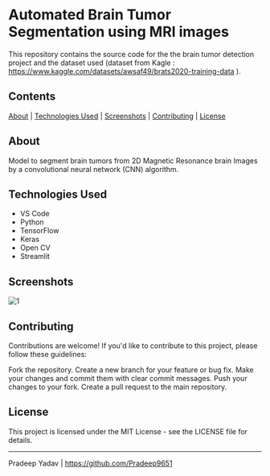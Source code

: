 # Automated Brain Tumor Segmentation using MRI images

This repository contains the source code for the the brain tumor detection project and the dataset used (dataset from Kagle : https://www.kaggle.com/datasets/awsaf49/brats2020-training-data ).

## Contents

[About](#about) | [Technologies Used](#technologies-used) | [Screenshots](#screenshots) | [Contributing](#contributing) | [License](#license)

## About

Model to segment brain tumors from 2D Magnetic Resonance brain Images by a convolutional neural network (CNN) algorithm.

## Technologies Used

- VS Code
- Python
- TensorFlow
- Keras
- Open CV
- Streamlit

## Screenshots

![1]()



## Contributing
Contributions are welcome! If you'd like to contribute to this project, please follow these guidelines:

  Fork the repository.
  Create a new branch for your feature or bug fix.
  Make your changes and commit them with clear commit messages.
  Push your changes to your fork.
  Create a pull request to the main repository.
  
## License
This project is licensed under the MIT License - see the LICENSE file for details.
***

Pradeep Yadav | https://github.com/Pradeep9651
